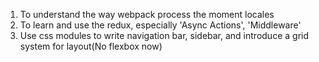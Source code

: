 1. To understand the way webpack process the moment locales
2. To learn and use the redux, especially 'Async Actions', 'Middleware'
3. Use css modules to write navigation bar, sidebar, and introduce a grid system for layout(No flexbox now)